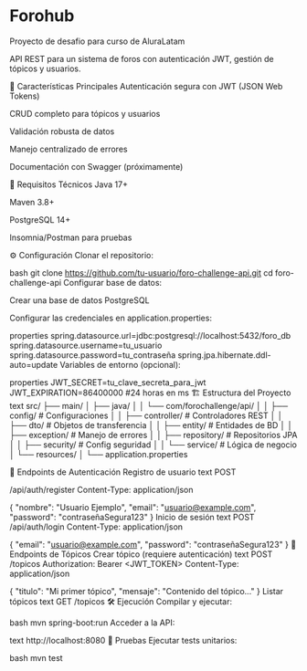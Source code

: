 # Forohub
Proyecto de desafio para curso de AluraLatam 

API REST para un sistema de foros con autenticación JWT, gestión de tópicos y usuarios.

📌 Características Principales Autenticación segura con JWT (JSON Web Tokens)

CRUD completo para tópicos y usuarios

Validación robusta de datos

Manejo centralizado de errores

Documentación con Swagger (próximamente)

🚀 Requisitos Técnicos Java 17+

Maven 3.8+

PostgreSQL 14+

Insomnia/Postman para pruebas

⚙️ Configuración Clonar el repositorio:

bash git clone https://github.com/tu-usuario/foro-challenge-api.git cd foro-challenge-api Configurar base de datos:

Crear una base de datos PostgreSQL

Configurar las credenciales en application.properties:

properties spring.datasource.url=jdbc:postgresql://localhost:5432/foro_db spring.datasource.username=tu_usuario spring.datasource.password=tu_contraseña spring.jpa.hibernate.ddl-auto=update Variables de entorno (opcional):

properties 
JWT_SECRET=tu_clave_secreta_para_jwt 
JWT_EXPIRATION=86400000 #24 horas en ms 
🏗️ Estructura del Proyecto 
text src/ 
├── main/ 
│ 
├── java/ 
│ 
│ 
└── com/forochallenge/api/ 
│ 
│ 
├── config/ # Configuraciones 
│ 
│ 
├── controller/ # Controladores REST 
│ 
│ 
├── dto/ # Objetos de transferencia 
│ 
│ 
├── entity/ # Entidades de BD 
│ 
│ 
├── exception/ # Manejo de errores 
│ 
│ 
├── repository/ # Repositorios JPA 
│ 
│ 
├── security/ # Config seguridad 
│ 
│ 
└── service/ # Lógica de negocio 
│ 
└── resources/ 
│ 
└── application.properties 

🔐 Endpoints de Autenticación Registro de usuario text POST 

/api/auth/register Content-Type: application/json

{ "nombre": "Usuario Ejemplo", "email": "usuario@example.com", "password": "contraseñaSegura123" } Inicio de sesión text POST /api/auth/login Content-Type: application/json

{ "email": "usuario@example.com", "password": "contraseñaSegura123" } 📝 Endpoints de Tópicos Crear tópico (requiere autenticación) text POST /topicos Authorization: Bearer <JWT_TOKEN> Content-Type: application/json

{ "titulo": "Mi primer tópico", "mensaje": "Contenido del tópico..." } Listar tópicos text GET /topicos 🛠️ Ejecución Compilar y ejecutar:

bash mvn spring-boot:run Acceder a la API:

text http://localhost:8080 🧪 Pruebas Ejecutar tests unitarios:

bash mvn test
